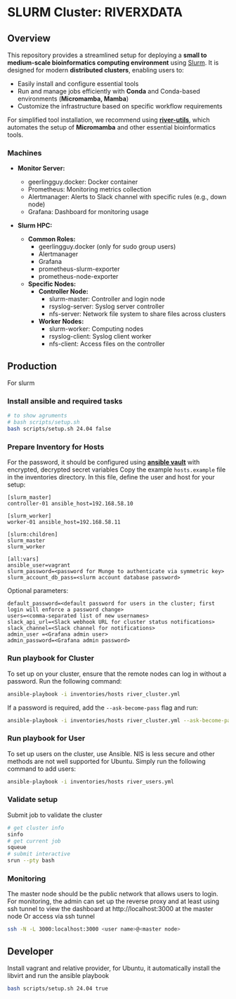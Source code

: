 # SLURM Cluster: RIVERXDATA  

## Overview

This repository provides a streamlined setup for deploying a **small to medium-scale bioinformatics computing environment** using [Slurm](https://slurm.schedmd.com/overview.html). It is designed for modern **distributed clusters**, enabling users to:  

- Easily install and configure essential tools  
- Run and manage jobs efficiently with **Conda** and Conda-based environments (**Micromamba, Mamba**)  
- Customize the infrastructure based on specific workflow requirements  

For simplified tool installation, we recommend using [**river-utils**](https://github.com/riverxdata/river-utils), which automates the setup of **Micromamba** and other essential bioinformatics tools.

### Machines
- **Monitor Server:**
    - geerlingguy.docker: Docker container
    - Prometheus: Monitoring metrics collection
    - Alertmanager: Alerts to Slack channel with specific rules (e.g., down node)
    - Grafana: Dashboard for monitoring usage

- **Slurm HPC:**
    - **Common Roles:**
        - geerlingguy.docker (only for sudo group users)
        - Alertmanager
        - Grafana
        - prometheus-slurm-exporter
        - prometheus-node-exporter
    - **Specific Nodes:**
        - **Controller Node:**
            - slurm-master: Controller and login node
            - rsyslog-server: Syslog server controller
            - nfs-server: Network file system to share files across clusters
        - **Worker Nodes:**
            - slurm-worker: Computing nodes
            - rsyslog-client: Syslog client worker
            - nfs-client: Access files on the controller

## Production
For slurm
### Install ansible and required tasks
```bash
# to show agruments
# bash scripts/setup.sh
bash scripts/setup.sh 24.04 false
```
### Prepare Inventory for Hosts
For the password, it should be configured using [**ansible vault**](https://docs.ansible.com/ansible/2.8/user_guide/vault.html) with encrypted, decrypted secret variables
Copy the example `hosts.example` file in the inventories directory. In this file, define the user and host for your setup:

```
[slurm_master]
controller-01 ansible_host=192.168.58.10

[slurm_worker]
worker-01 ansible_host=192.168.58.11

[slurm:children]
slurm_master
slurm_worker

[all:vars]
ansible_user=vagrant
slurm_password=<password for Munge to authenticate via symmetric key>
slurm_account_db_pass=<slurm account database password>
```

Optional parameters:

```
default_password=<default password for users in the cluster; first login will enforce a password change>
users=<comma-separated list of new usernames>
slack_api_url=<Slack webhook URL for cluster status notifications>
slack_channel=<Slack channel for notifications>
admin_user =<Grafana admin user>
admin_password=<Grafana admin password>
```
### Run playbook for Cluster

To set up on your cluster, ensure that the remote nodes can log in without a password. Run the following command:
```bash
ansible-playbook -i inventories/hosts river_cluster.yml
```

If a password is required, add the `--ask-become-pass` flag and run:

```bash
ansible-playbook -i inventories/hosts river_cluster.yml --ask-become-pass
```

### Run playbook for User
To set up users on the cluster, use Ansible. NIS is less secure and other methods are not well supported for Ubuntu. Simply run the following command to add users:

```bash
ansible-playbook -i inventories/hosts river_users.yml
```

### Validate setup
Submit job to validate the cluster
```bash
# get cluster info
sinfo
# get current job
squeue
# submit interactive
srun --pty bash
```

### Monitoring 
The master node should be the public network that allows users to login.
For monitoring, the admin can set up the reverse proxy and at least using ssh tunnel to view the dashboard at http://localhost:3000 at the master node
Or access via ssh tunnel
```bash
ssh -N -L 3000:localhost:3000 <user name>@<master node>
```


## Developer
Install vagrant and relative provider, for Ubuntu, it automatically install the libvirt and run the ansible playbook
```bash
bash scripts/setup.sh 24.04 true
```